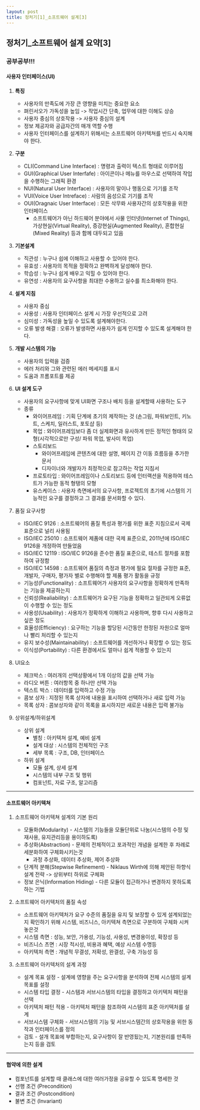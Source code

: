 ```yaml
---
layout: post
title: 정처기[1]_소프트웨어 설계[3]
---
```


## 정처기_소프트웨어 설계 요약[3]
### 공부공부!!!




#### 사용자 인터페이스(UI)
1. __특징__
    - 사용자의 만족도에 가장 큰 영향을 미치는 중요한 요소
    - 펴린서오가 가독성을 높임 -> 작업시간 단축, 업무에 대한 이해도 상승
    - 사용자 중심의 상호작용 -> 사용자 중심의 설계
    - 정보 제공자와 공급자간의 매개 역할 수행
    - 사용자 인터페이스를 설계하기 위해서는 소프트웨어 아키텍쳐를 반드시 숙지해야 한다.

2. __구분__
    - CLI(Command Line Interface) : 명령과 출력이 텍스트 형태로 이루어짐
    - GUI(Graphical User Interfafe) : 아이콘이나 메뉴를 마우스로 선택하여 작업을 수행하는 그래픽 환경
    - NUI(Natural User Interface) : 사용자의 말이나 행동으로 기기를 조작
    - VUI(Voice User Intreface) : 사람의 음성으로 기기를 조작
    - OUI(Oragnaic User Interface) : 모든 삭무롸 사용자간의 상호작용을 위한 인터페이스
        - 소프트웨어가 아닌 하드웨어 분야에서 사물 인터넷(Internet of Things), 가상현실(Virtual Reality), 증강현실(Augmented Reality), 혼합현실(Mixed Reality) 등과 함께 대두되고 있음 

3. __기본설계__
    - 직관성 : 누구나 쉽에 이해하고 사용할 수 있어야 한다.
    - 유효성 : 사용자의 목적을 정확하고 완벽하게 달성해야 한다.
    - 학습성 : 누구나 쉽게 배우고 익힐 수 있어야 한다.
    - 유연성 : 사용자의 요구사항을 최대한 수용하고 실수를 최소화해야 한다.
4. __설계 지침__
    - 사용자 중심 
    - 사용성 : 사용자 인터페이스 설계 시 가장 우선적으로 고려
    - 심미성 : 가독성을 높일 수 있도록 설계해야한다.
    - 오류 발생 해결 : 오류가 발생하면 사용자가 쉽게 인지할 수 있도록 설계해야 한다.
5. __개발 시스템의 기능__
    - 사용자의 입력을 검증
    - 에러 처리와 그와 관련된 에러 메세지를 표시
    - 도움과 프롬포트를 제공 
6. __UI 설계 도구__
    - 사용자의 요구사항에 맞게 UI화면 구조나 배치 등을 설계할때 사용하는 도구
    - 종류
        - 와이어프레임 : 기획 단계에 초기의 제작하는 것 (손그림, 파워보인트, 키노트, 스케치, 일러스트, 포토샵 등)
        - 목업 : 와이어프레임보다 좀 더 실제화면과 유사하게 만든 정적인 형태의 모형(시각적으로만 구성/ 파워 목업, 발사미 목업)
        - 스토리보드 
            - 와이어프레임에 콘텐츠에 대한 설명, 페이지 간 이동 흐름등을 추가한 문서
            - 디자이너와 개발자가 최정적으로 참고하는 작업 지침서
        - 프로토타입 : 와이어프레임이나 스토리보드 등에 인터랙션을 적용하여 테스트가 가능한 동적 형탱의 모형
        - 유스케이스 : 사용자 측면에서의 요구사항, 프로젝트의 초기에 시스템의 기능적인 요구를 결정하고 그 결과를 문서화할 수 있다.


7. 품질 요구사항
    - ISO/IEC 9126 : 소프트웨어의 품질 특성과 평가를 위한 표준 지침으로서 국제 표준으로 널리 사용됨
    - ISO/IEC 25010 : 소프트웨어 제품에 대한 국제 표준으로, 2011년에 ISO/IEC 9126을 개정하여 만들었음
    - ISO/IEC 12119 : ISO/IEC 9126을 준수한 품질 표준으로, 테스트 절차를 포함하여 규정함
    - ISO/IEC 14598 : 소프트웨어 품질의 측정과 평가에 필요 절차를 규정한 표준, 개발자, 구매자, 평가자 별로 수행해야 할 제품 평가 활동을 규정
    - 기능성(Functionality) : 소프트웨어가 사용자의 요구사항을 정확하게 만족하는 기능을 제공하는지 
    - 신뢰성(Realiability) : 소프트웨어가 요구된 기능을 정확하고 일관되게 오류없이 수행할 수 있는 정도
    - 사용성(Usability) : 사용자가 정확하게 이해하고 사용하며, 향후 다시 사용하고 싶은 정도
    - 효율성(Efficiency) : 요구하는 기능을 할당된 시간동안 한정된 자원으로 얼마나 빨리 처리할 수 있는지
    - 유지 보수성(Maintainability) : 소프트웨어를 개선하거나 확장할 수 있는 정도
    - 이식성(Portability) : 다른 환경에서도 얼마나 쉽게 적용할 수 있는지

8. UI요소
    - 체크박스 : 여러개의 선택상황에서 1개 이상의 값을 선택 가능
    - 라디오 버튼 : 여러항목 중 하나만 선택 가능
    - 텍스트 박스 : 데이터를 입력하고 수정 가능
    - 콤보 상자 : 지정된 목록 상자에 내용을 표시하여 선택하거나 새로 입력 가능 
    - 목록 상자 : 콤보상자와 같이 목록을 표시하지만 새로운 내용은 입력 불가능

9. 상위설계/하위설계
    - 상위 설계
        - 별칭 : 아키텍쳐 설계, 예비 설계
        - 설계 대상 : 시스템의 전체적인 구조
        - 세부 목록 : 구조, DB, 인터페이스
    - 하위 설계
        - 모듈 설계, 상세 설계
        - 시스템의 내부 구조 및 행위
        - 컴포넌트, 자료 구조, 알고리즘
------------------------------
#### 소프트웨어 아키텍쳐


1. 소프트웨어 아키텍쳐 설계의 기본 원리
    - 모듈화(Modularity) - 시스템의 기능들을 모듈단위로 나눔(시스템의 수정 및 재사용, 유지관리등을 용이하도록)
    - 추상화(Abstraction) - 문제의 전체적이고 포과적인 개념을 설계한 후 차례로 세분화하여 구체화시키는것
        - 과정 추상화, 데이터 추상화, 제어 추상화 
    - 단계적 분해(Stepwise Refinement) -  Niklaus Wirth에 의해 제안된 하향식 설계 전략 -> 상위부터 하위로 구체화
    - 정보 은닉(Information Hiding) - 다른 모듈이 접근하거나 변경하지 못하도록 하는 기법

2. 소프트웨어 아키텍처의 품질 속성
    - 소프트웨어 아키텍처가 요구 수준의 품질을 유지 및 보장할 수 있게 설계되었는지 확인하기 위해 시스템, 비즈니스, 아키텍쳐 측면으로 구분하여 구체화 시켜 놓은것
    - 시스템 측면 : 성능, 보안, 가용성, 기능성, 사용성, 변경용이성, 확장성 등
    - 비즈니스 츠면 : 시장 적시성, 비용과 혜택, 예상 시스템 수명등
    - 아키텍처 측면 : 개념적 무결성, 저확성, 완결성, 구축 가능성 등

3. 소프트웨어 아키텍처의 설계 과정
    - 설계 목표 설정 - 설계에 영향을 주는 요구사항을 분석하여 전체 시스템의 설계 목표를 설정
    - 시스템 타입 결정 - 시스템과 서브시스템의 타입을 결정하고 아키텍처 패턴을 선택
    - 아키텍처 패턴 적용 - 아키텍처 패턴을 참조하여 시스템의 표준 아키텍처를 설계
    - 서브시스템 구체화 - 서브시스템의 기능 및 서브시스템간의 상호작용을 위한 동작과 인터페이스를 정의
    - 검토 - 설개 목표에 부합하는지, 요구사항이 잘 반영됬는지, 기본원리를 만족하는지 등을 검토
-----------------------------
#### 협약에 의한 설계
- 컴포넌트를 설계할 때 클래스에 대한 여러가정을 공유할 수 있도록 명세한 것
- 선행 조건 (Precondition)
- 결과 조건 (Postcondition)
- 불변 조건 (Invariant)





